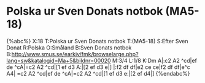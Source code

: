 # Polska ur Sven Donats notbok (MA5-18)

{%abc%}
X:18
T:Polska ur Sven Donats notbok
T:(MA5-18)
S:Efter Sven Donat
R:Polska
O:Småland
B:Sven Donats notbok
B:http://www.smus.se/earkiv/fmk/browselarge.php?lang=sw&katalogid=Ma+5&bildnr=00020
M:3/4
L:1/8
K:Dm
A|:c2 A2 ^cd|ef de ^cA|=c2 A2 ^cd|[1 ef d3 A:|[2 ef d3 e|]
|:f2 df df|e2 ce ce|f2 df df|e^c A4|
=c2 A2 ^cd|ef de ^cA|=c2 A2 ^cd|[1 ef d3 e:|[2 ef d4|]
{%endabc%}
